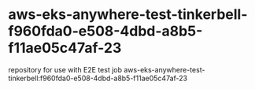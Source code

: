 # aws-eks-anywhere-test-tinkerbell-f960fda0-e508-4dbd-a8b5-f11ae05c47af-23
repository for use with E2E test job aws-eks-anywhere-test-tinkerbell:f960fda0-e508-4dbd-a8b5-f11ae05c47af-23

